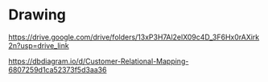 # Drawing

https://drive.google.com/drive/folders/13xP3H7Al2elX09c4D_3F6Hx0rAXirk2n?usp=drive_link

https://dbdiagram.io/d/Customer-Relational-Mapping-6807259d1ca52373f5d3aa36
